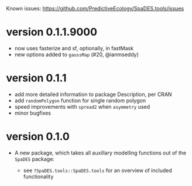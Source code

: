 Known issues: https://github.com/PredictiveEcology/SpaDES.tools/issues

version 0.1.1.9000
=============

* now uses fasterize and sf, optionally, in fastMask
* new options added to `gaussMap` (#20, @ianmseddy)

version 0.1.1
=============

* add more detailed information to package Description, per CRAN
* add `randomPolygon` function for single random polygon
* speed improvements with `spread2` when `asymmetry` used
* minor bugfixes

version 0.1.0
=============

* A new package, which takes all auxillary modelling functions out of the `SpaDES` package:

    - see `?SpaDES.tools::SpaDES.tools` for an overview of included functionality
